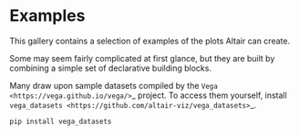 # Examples

This gallery contains a selection of examples of the plots Altair can create.

Some may seem fairly complicated at first glance, but they are built by combining a simple set of declarative building blocks.

Many draw upon sample datasets compiled by the `Vega <https://vega.github.io/vega/>`_ project. To access them yourself, install `vega_datasets <https://github.com/altair-viz/vega_datasets>`_.

```bash
pip install vega_datasets
```
